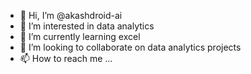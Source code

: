 - 👋 Hi, I’m @akashdroid-ai
- 👀 I’m interested in data analytics
- 🌱 I’m currently learning excel
- 💞️ I’m looking to collaborate on data analytics projects
- 📫 How to reach me ...

<!---
akashdroid-ai/akashdroid-ai is a ✨ special ✨ repository because its `README.md` (this file) appears on your GitHub profile.
You can click the Preview link to take a look at your changes.
--->
